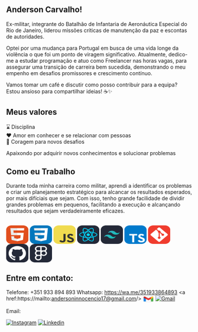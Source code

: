 

## Anderson Carvalho!
Ex-militar, integrante do Batalhão de Infantaria de Aeronáutica Especial do Rio de Janeiro, liderou missões críticas de manutenção da paz e escontas de autoridades.

Optei por uma mudança para Portugal em busca de uma vida longe da violência o que foi um ponto de viragem significativo. Atualmente, dedico-me a estudar programação e atuo como Freelancer nas horas vagas, para assegurar uma transição de carreira bem sucedida, demonstrando o meu empenho em desafios promissores e crescimento contínuo.

Vamos tomar um café e discutir como posso contribuir para a equipa? Estou ansioso para compartilhar ideias! ☕✨

 ## Meus valores

:hourglass: Disciplina <br/>
:heart: Amor em conhecer e se relacionar com pessoas <br/>
:pray: Coragem para novos desafios <br/> 

Apaixondo por adquirir novos conhecimentos e solucionar problemas

 ## Como eu Trabalho
Durante toda minha carreira como militar, aprendi a identificar os problemas e criar um planejamento estratégico para alcancar os resultados esperados, por mais difíciais que sejam.
Com isso, tenho grande facilidade de dividir grandes problemas em pequenos, facilitando a execução e alcançando resultados que sejam verdadeiramente eficazes.



<div style="display: inline_block"><br>
    <img align="center" alt="HTML" height="50" width="60" src="https://github.com/tandpfun/skill-icons/blob/main/icons/HTML.svg">
    <img align="center" alt="CSS" height="50" width="60" src="https://github.com/tandpfun/skill-icons/blob/main/icons/CSS.svg">
    <img align="center" alt="Js" height="50" width="60" src="https://github.com/tandpfun/skill-icons/blob/main/icons/JavaScript.svg">
    <img align="center" alt="React" height="50" width="60" src="https://github.com/tandpfun/skill-icons/blob/main/icons/React-Dark.svg">
    <img align="center" alt="Tailwind" height="50" width="60" src="https://github.com/tandpfun/skill-icons/blob/main/icons/TailwindCSS-Dark.svg">
    <img align="center" alt="TypeScript" height="50" width="60" src="https://github.com/tandpfun/skill-icons/blob/main/icons/TypeScript.svg">
    <img align="center" alt="Git" height="50" width="60" src="https://github.com/tandpfun/skill-icons/blob/main/icons/Git.svg">
    <img align="center" alt="Github" height="50" width="60" src="https://github.com/tandpfun/skill-icons/blob/main/icons/Github-Dark.svg">
    <img align="center" alt="Figma" height="50" width="60" src="https://github.com/tandpfun/skill-icons/blob/main/icons/Figma-Dark.svg">  
</div>


## Entre em contato:
Telefone: +351 933 894 893
Whatsapp: https://wa.me/351933864893
<a href:https://mailto:andersoninnocencio17@gmail.com/>
<img align="center" alt="Figma" height="20" width="30" src="https://github.com/tandpfun/skill-icons/blob/main/icons/Gmail-Light.svg" /> 
[![Gmail](https://img.shields.io/badge/gmail)](https://www.instagram.com/anderson.inn/)

Email: 

<div>
    
[![Instagram](https://img.shields.io/badge/Instagram-E4405F?style=for-the-badge&logo=instagram&logoColor=white)](https://www.instagram.com/anderson.inn/)
[![Linkedin](https://img.shields.io/badge/LinkedIn-0077B5?style=for-the-badge&logo=linkedin&logoColor=white)](https://www.linkedin.com/in/andersoninn/)
</div>


